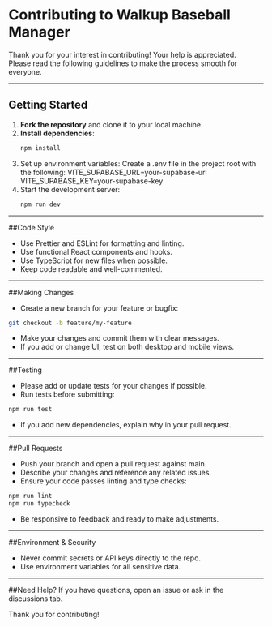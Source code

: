 # Contributing to Walkup Baseball Manager

Thank you for your interest in contributing! Your help is appreciated.  
Please read the following guidelines to make the process smooth for everyone.

---

## Getting Started

1. **Fork the repository** and clone it to your local machine.
2. **Install dependencies**:
    ```bash
   npm install
   ```
3. Set up environment variables:
    Create a .env file in the project root with the following:
    VITE_SUPABASE_URL=your-supabase-url
    VITE_SUPABASE_KEY=your-supabase-key
4. Start the development server: 
    ```bash
    npm run dev
    ```
---

##Code Style
-   Use Prettier and ESLint for formatting and linting.
-   Use functional React components and hooks.
-   Use TypeScript for new files when possible.
-   Keep code readable and well-commented.

---

##Making Changes
-   Create a new branch for your feature or bugfix:
```bash
git checkout -b feature/my-feature
```
-   Make your changes and commit them with clear messages.
-   If you add or change UI, test on both desktop and mobile views.

---

##Testing
-   Please add or update tests for your changes if possible.
-   Run tests before submitting:
```bash
npm run test
```
-   If you add new dependencies, explain why in your pull request.

---

##Pull Requests
-   Push your branch and open a pull request against main.
-   Describe your changes and reference any related issues.
-   Ensure your code passes linting and type checks:
```bash
npm run lint
npm run typecheck
```
-   Be responsive to feedback and ready to make adjustments.

---

##Environment & Security
-   Never commit secrets or API keys directly to the repo.
-   Use environment variables for all sensitive data.

---

##Need Help?
If you have questions, open an issue or ask in the discussions tab.

Thank you for contributing!